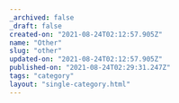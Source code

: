 ```yaml
---
_archived: false
_draft: false
created-on: "2021-08-24T02:12:57.905Z"
name: "Other"
slug: "other"
updated-on: "2021-08-24T02:12:57.905Z"
published-on: "2021-08-24T02:29:31.247Z"
tags: "category"
layout: "single-category.html"
---
```



